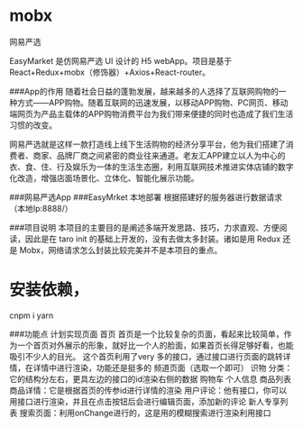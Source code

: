 # mobx
网易严选

​EasyMarket 是仿网易严选 UI 设计的 H5 webApp。项目是基于 React+Redux+mobx（修饰器）+Axios+React-router。 ​


###App的作用
    随着社会日益的蓬勃发展，越来越多的人选择了互联网购物的一种方式——APP购物。随着互联网的迅速发展，以移动APP购物、PC网页、移动端网页为产品主载体的APP购物消费平台为我们带来便捷的同时也造成了我们生活习惯的改变。

网易严选就是这样一款打造线上线下生活购物的经济分享平台，他为我们搭建了消费者、商家、品牌厂商之间紧密的商业往来通道。老友汇APP建立以人为中心的衣、食、住、行及娱乐为一体的生活生态圈，利用互联网技术推进实体店铺的数字化改造，增强店面场景化、立体化、智能化展示功能。


###网易严选App
###EasyMrket 本地部署
根据搭建好的服务器进行数据请求（本地Ip:8888/）

###项目说明
本项目的主要目的是阐述多端开发思路、技巧，力求直观、方便阅读，因此是在 taro init 的基础上开发的，没有去做太多封装。诸如是用 Redux 还是 Mobx，网络请求怎么封装比较完美并不是本项目的重点。

# 安装依赖，
cnpm i
yarn

###功能点
计划实现页面
 首页
    首页是一个比较复杂的页面，看起来比较简单，作为一个首页对外展示的形象，就好比一个人的脸面，如果首页长得足够好看，也能吸引不少人的目光。
    这个首页利用了very 多的接口，通过接口进行页面的跳转详情，在详情中进行渲染，功能还是挺多的
 频道页面（选取一个即可）
 识物
 分类：它的结构分左右，更具左边的接口的id渲染右侧的数据
 购物车
 个人信息
 商品列表
 商品详情：它是根据首页的传参id进行详情的渲染
 用户评论：他有接口，你可以用接口进行渲染，并且在点击按钮后会进行编辑页面，添加新的评论
 新人专享列表
 搜索页面：利用onChange进行的，这是用的模糊搜索进行渲染利用接口

